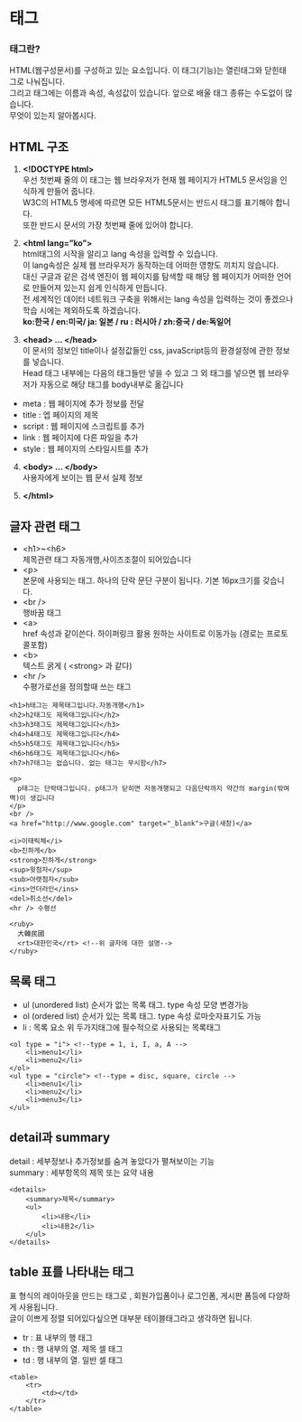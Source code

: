 # 태그

### 태그란?  
HTML(웹구성문서)를 구성하고 있는 요소입니다. 이 태그(기능)는 열린태그와 닫힌태그로 나눠집니다.  
그리고 태그에는 이름과 속성, 속성값이 있습니다. 앞으로 배울 태그 종류는 수도없이 많습니다.  
무엇이 있는지 알아봅시다.

## HTML 구조
1. **\<!DOCTYPE html>**  
우선 첫번째 줄의 이 태그는 웹 브라우저가 현재 웹 페이지가 HTML5 문서임을 인식하게 만들어 줍니다.  
 W3C의 HTML5 명세에 따르면 모든 HTML5문서는 반드시 <!DOCTYPE html>태그를 표기해야 합니다.  
또한 반드시 문서의 가장 첫번째 줄에 있어야 합니다.

2. **\<html lang=”ko”>**  
html태그의 시작을 알리고 lang 속성을 입력할 수 있습니다.  
이 lang속성은 실제 웹 브라우저가 동작하는데 어떠한 영향도 끼치지 않습니다.  
대신 구글과 같은 검색 엔진이 웹 페이지를 탐색할 때 해당 웹 페이지가 어떠한 언어로 만들어져 있는지 쉽게 인식하게 만듭니다.  
전 세계적인 데이터 네트워크 구축을 위해서는 lang 속성을 입력하는 것이 좋겠으나 
학습 시에는 제외하도록 하겠습니다.   
**ko:한국 / en:미국/ ja: 일본 / ru : 러시아 / zh:중국 / de:독일어**
    
3. **\<head>  …  \</head>**   
이 문서의 정보인 title이나 설정값들인 css, javaScript등의 환경설정에 관한 정보를 넣습니다.  
Head 태그 내부에는 다음의 태그들만 넣을 수 있고 그 외 태그를 넣으면 웹 브라우저가 자동으로 해당 태그를 body내부로 옮깁니다
  - meta : 웹 페이지에 추가 정보를 전달
  - title : 엡 페이지의 제목
  - script : 웹 페이지에 스크립트를 추가
  - link : 웹 페이지에 다른 파일을 추가
  - style : 웹 페이지의 스타일시트를 추가

4. **\<body>  …  \</body>**  
사용자에게 보이는 웹 문서 실제 정보

5. **\</html>**  

## 글자 관련 태그 
- \<h1>~\<h6>  
   제목관련 태그 자동개행,사이즈조절이 되어있습니다
- \<p>  
   본문에 사용되는 태그. 하나의 단락 문단 구분이 됩니다. 기본 16px크기를 갖습니다.
- \<br />   
   행바꿈 태그
- \<a>   
   href 속성과 같이쓴다. 하이퍼링크 활용 원하는 사이트로 이동가능 (경로는 프로토콜포함)
- \<b>  
   텍스트 굵게 ( \<strong> 과 같다)
- \<hr />  
   수평가로선을 정의할때 쓰는 태그

```
<h1>h태그는 제목태그입니다.자동개행</h1>
<h2>h2태그도 제목태그입니다</h2>
<h3>h3태그도 제목태그입니다</h3>
<h4>h4태그도 제목태그입니다</h4>
<h5>h5태그도 제목태그입니다</h5>
<h6>h6태그도 제목태그입니다</h6>
<h7>h7태그는 없습니다. 없는 태그는 무시함</h7>

<p>
  p태그는 단락태그입니다. p태그가 닫히면 자동개행되고 다음단락까지 약간의 margin(밖여백)이 생깁니다
</p>
<br />
<a href="http://www.google.com" target="_blank">구글(새창)</a>

<i>이태릭체</i>
<b>진하게</b>
<strong>진하게</strong>
<sup>윗첨자</sup>
<sub>아랫첨자</sub>
<ins>언더라인</ins>
<del>취소선</del>
<hr /> 수평선

<ruby>
  大韓民國
  <rt>대한민국</rt> <!--위 글자에 대한 설명-->
</ruby>
```

## 목록 태그
- ul (unordered list) 
  순서가 없는 목록 태그. type 속성 모양 변경가능
- ol (ordered list)
  순서가 있는 목록 태그. type 속성 로마숫자표기도 가능 
- li : 목록 요소
  위 두가지태그에 필수적으로 사용되는 목록태그
```
<ol type = "i"> <!--type = 1, i, I, a, A -->
    <li>menu1</li>
    <li>menu2</li>
</ol>
<ul type = "circle"> <!--type = disc, square, circle -->
    <li>menu1</li>
    <li>menu2</li>
    <li>menu3</li>
</ul>
```

## detail과 summary 
detail : 세부정보나 추가정보를 숨겨 놓았다가 펼쳐보이는 기능  
summary : 세부항목의 제목 또는 요약 내용  
```
<details>
    <summary>제목</summary>
    <ul>
        <li>내용</li>
        <li>내용2</li>
    </ul>
</details>
```

## table 표를 나타내는 태그   

표 형식의 레이아웃을 만드는 태그로 , 회원가입폼이나 로그인폼, 게시판 폼등에 다양하게 사용됩니다.  
글이 이쁘게 정렬 되어있다싶으면 대부분 테이블태그라고 생각하면 됩니다.
- tr : 표 내부의 행 태그
- th : 행 내부의 열. 제목 셀 태그
- td : 행 내부의 열. 일반 셀 태그

```
<table>
    <tr>
        <td></td>
    </tr>
</table>
```
